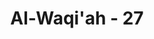 ---
title: "Al-Waqi'ah - 27"
no: 27
arabic_no: ٢٧
ayah: وَاَصْحٰبُ الْيَمِينِ ەۙ مَآ اَصْحٰبُ الْيَمِيْنِۗ
translation: "Dan golongan kanan, siapakah golongan kanan itu."
tafsir: "Dalam ayat ini diterangkan mengenai kedudukan golongan kanan, ialah suatu golongan yang mempunyai pangkat yang tinggi dan kedudukan yang mulia. Sudah menjadi kebiasaan dalam bahasa Arab dan juga dalam bahasa Indonesia, dalam menjelaskan sesuatu yang penting, biasa diulangi sebutannya dengan tanda tanya. Maka karena demikian pentingnya kedudukan golongan kanan, dalam ayat ini Allah menegaskan, \"Dan golongan kanan, alangkah bahagianya golongan kanan tersebut.\" Sesudah itu baru diiringi penjelasan yang lebih terperinci mengenai kenikmatan dan kebahagiaan dari golongan kanan tersebut."
---